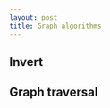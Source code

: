 ```yaml
---
layout: post
title: Graph algorithms 
---
```


## Invert 

<script src="https://gist.github.com/selimslab/7e5db0cbd495c661ceb1c11cbcb0f137.js"></script>

## Graph traversal 

<script src="https://gist.github.com/selimslab/19a08da6df682fc08cc4ece4fb01a309.js"></script>
